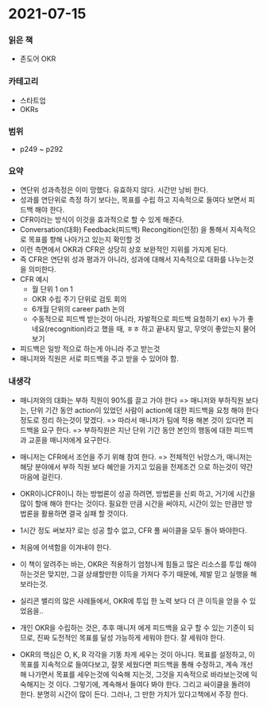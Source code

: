 # 2021-07-15

### 읽은 책

- 존도어 OKR

### 카테고리

- 스타트업
- OKRs

### 범위

- p249 ~ p292

### 요약

- 연단위 성과측정은 이미 망했다. 유효하지 않다. 시간만 낭비 한다.
- 성과를 연단위로 측정 하기 보다는, 목표를 수립 하고 지속적으로 들여다 보면서 피드백 해야 한다.
- CFR이라는 방식이 이것을 효과적으로 할 수 있게 해준다.
- Conversation(대화) Feedback(피드백) Recongition(인정) 을 통해서 지속적으로 목표를 향해 나아가고 있는지 확인할 것
- 이런 측면에서 OKR과 CFR은 상당히 상호 보완적인 지위를 가지게 된다.
- 즉 CFR은 연단위 성과 평과가 아니라, 성과에 대해서 지속적으로 대화를 나누는것을 의미한다.
- CFR 예시
  - 월 단위 1 on 1
  - OKR 수립 주기 단위로 검토 회의
  - 6개월 단위의 career path 논의
  - 수동적으로 피드백 받는것이 아니라, 자발적으로 피드백 요청하기
    ex) 누가 좋네요(recognition)라고 했을 때, ㅎㅎ 하고 끝내지 말고, 무엇이 좋았는지 물어보기
- 피드백은 일방 적으로 하는게 아니라 주고 받는것
- 매니저와 직원은 서로 피드백을 주고 받을 수 있어야 함.

### 내생각

- 매니저와의 대화는 부하 직원이 90%를 끌고 가야 한다
  => 매니저와 부하직원 보다는, 단위 기간 동안 action이 있었던 사람이 action에 대한 피드백을 요청 해야 한다 정도로 정리 하는것이 맞겠다.
  => 따라서 매니저가 팀에 적용 해본 것이 있다면 피드백을 요구 한다.
  => 부하직원은 지난 단위 기간 동안 본인의 행동에 대한 피드백과 교훈을 매니저에게 요구한다.
- 매니저는 CFR에서 조언을 주기 위해 참여 한다.
  => 전체적인 뉘앙스가, 매니저는 해당 분야에서 부하 직원 보다 혜안을 가지고 있음을 전제조건 으로 하는것이 약간 마음에 걸린다.

- OKR이니CFR이니 하는 방법론이 성공 하려면, 방법론을 신뢰 하고, 거기에 시간을 많이 할애 해야 한다는 것이다. 필요한 만큼 시간을 써야지, 시간이 있는 만큼만 방법론을 활용하면 결국 실패 할 것이다.
- 1시간 정도 써보자? 로는 성공 할수 없고, CFR 풀 싸이클을 모두 돌아 봐야한다.
- 처음에 어색함을 이겨내야 한다.
- 이 책이 알려주는 바는, OKR은 적용하기 엄청나게 힘들고 많은 리소스를 투입 해야 하는것은 맞지만, 그걸 상쇄할만한 이득을 가져다 주기 때문에, 제발 믿고 실행을 해보라는것.
- 실리콘 밸리의 많은 사례들에서, OKR에 투입 한 노력 보다 더 큰 이득을 얻을 수 있었음을..
- 개인 OKR을 수립하는 것은, 추후 매니저 에게 피드백을 요구 할 수 있는 기준이 되므로, 진짜 도전적인 목표를 달성 가능하게 세워야 한다.
  잘 세워야 한다.
- OKR의 핵심은 O, K, R 각각을 기똥 차게 세우는 것이 아니다. 목표를 설정하고, 이 목표를 지속적으로 들여다보고, 잘못 세웠다면 피드백을 통해 수정하고, 계속 개선 해 나가면서
  목표를 세우는것에 익숙해 지는것, 그것을 지속적으로 바라보는것에 익숙해지는 것 이다. 그렇기에, 계속해서 들여다 봐야 한다. 그리고 싸이클을 돌려야 한다. 분명히 시간이 많이 든다. 그러나, 그 만한 가치가 있다고책에서 주장 한다.
